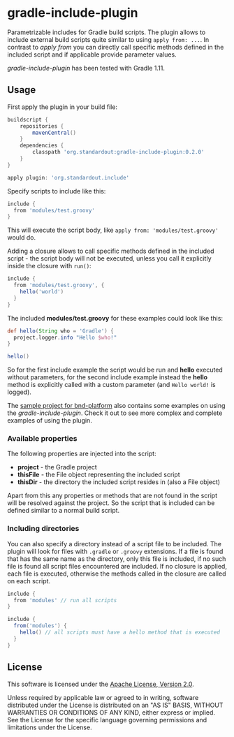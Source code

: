 gradle-include-plugin
=====================

Parametrizable includes for Gradle build scripts. The plugin allows to include external build scripts quite similar to using `apply from: ...`. In contrast to *apply from* you can directly call specific methods defined in the included script and if applicable provide parameter values.

*gradle-include-plugin* has been tested with Gradle 1.11.

Usage
-----

First apply the plugin in your build file:

```groovy
buildscript {
	repositories {
		mavenCentral()
	}
	dependencies {
		classpath 'org.standardout:gradle-include-plugin:0.2.0'
	}
}

apply plugin: 'org.standardout.include'
```

Specify scripts to include like this:

```groovy
include {
  from 'modules/test.groovy'
}
```

This will execute the script body, like `apply from: 'modules/test.groovy'` would do.

Adding a closure allows to call specific methods defined in the included script - the script body will not be executed, unless you call it explicitly inside the closure with `run()`:

```groovy
include {
  from 'modules/test.groovy', {
    hello('world')
  }
}
```

The included **modules/test.groovy** for these examples could look like this:

```groovy
def hello(String who = 'Gradle') {
  project.logger.info "Hello $who!"
}

hello()
```

So for the first include example the script would be run and **hello** executed without parameters, for the second include example instead the **hello** method is explicitly called with a custom parameter (and `Hello world!` is logged).

The [sample project for bnd-platform](https://github.com/stempler/bnd-platform-sample) also contains some examples on using the *gradle-include-plugin*. Check it out to see more complex and complete examples of using the plugin.

### Available properties

The following properties are injected into the script:

* **project** - the Gradle project
* **thisFile** - the File object representing the included script
* **thisDir** - the directory the included script resides in (also a File object)
 
Apart from this any properties or methods that are not found in the script will be resolved against the project. So the script that is included can be defined similar to a normal build script.

### Including directories

You can also specify a directory instead of a script file to be included. The plugin will look for files with `.gradle` or `.groovy` extensions. If a file is found that has the same name as the directory, only this file is included, if no such file is found all script files encountered are included. If no closure is applied, each file is executed, otherwise the methods called in the closure are called on each script.

```groovy
include {
  from 'modules' // run all scripts
}
```

```groovy
include {
  from('modules') {
    hello() // all scripts must have a hello method that is executed
  }
}
```

License
-------

This software is licensed under the
[Apache License, Version 2.0](http://www.apache.org/licenses/LICENSE-2.0).

Unless required by applicable law or agreed to in writing, software
distributed under the License is distributed on an "AS IS" BASIS,
WITHOUT WARRANTIES OR CONDITIONS OF ANY KIND, either express or implied.
See the License for the specific language governing permissions and
limitations under the License.
